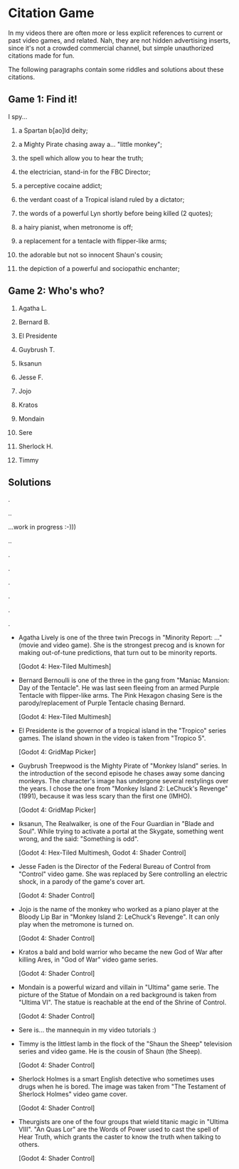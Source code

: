 # Citation Game

In my videos there are often more or less explicit references to current or past video games, and related.
Nah, they are not hidden advertising inserts, since it's not a crowded commercial channel, but simple unauthorized citations made for fun.

The following paragraphs contain some riddles and solutions about these citations.


## Game 1: Find it!

I spy...

1. a Spartan b[ao]ld deity;

1. a Mighty Pirate chasing away a... "little monkey";

1. the spell which allow you to hear the truth;

1. the electrician, stand-in for the FBC Director;

1. a perceptive cocaine addict;

1. the verdant coast of a Tropical island ruled by a dictator;

1. the words of a powerful Lyn shortly before being killed (2 quotes);

1. a hairy pianist, when metronome is off;

1. a replacement for a tentacle with flipper-like arms;

1. the adorable but not so innocent Shaun's cousin;

1. the depiction of a powerful and sociopathic enchanter;


## Game 2: Who's who?

1. Agatha L.

1. Bernard B.

1. El Presidente

1. Guybrush T.

1. Iksanun

1. Jesse F.

1. Jojo

1. Kratos

1. Mondain

1. Sere

1. Sherlock H.

1. Timmy


## Solutions

.


..


...work in progress :-)))


..


.


.


.


.


.


.


- Agatha Lively is one of the three twin Precogs in "Minority Report: ..." (movie and video game).
  She is the strongest precog and is known for making out-of-tune predictions, that turn out to be
  minority reports.
  
  [Godot 4: Hex-Tiled Multimesh]

- Bernard Bernoulli is one of the three in the gang from "Maniac Mansion: Day of the Tentacle".
  He was last seen fleeing from an armed Purple Tentacle with flipper-like arms.
  The Pink Hexagon chasing Sere is the parody/replacement of Purple Tentacle chasing Bernard.
  
  [Godot 4: Hex-Tiled Multimesh]

- El Presidente is the governor of a tropical island in the "Tropico" series games.
  The island shown in the video is taken from "Tropico 5".
  
  [Godot 4: GridMap Picker]

- Guybrush Treepwood is the Mighty Pirate of "Monkey Island" series.
  In the introduction of the second episode he chases away some dancing monkeys.
  The character's image has undergone several restylings over the years. I chose the one from "Monkey
  Island 2: LeChuck's Revenge" (1991), because it was less scary than the first one (IMHO).
  
  [Godot 4: GridMap Picker]

- Iksanun, The Realwalker, is one of the Four Guardian in "Blade and Soul". While trying to activate a
  portal at the Skygate, something went wrong, and the said: "Something is odd".
  
  [Godot 4: Hex-Tiled Multimesh, Godot 4: Shader Control]

- Jesse Faden is the Director of the Federal Bureau of Control from "Control" video game.
  She was replaced by Sere controlling an electric shock, in a parody of the game's cover art.

  [Godot 4: Shader Control]

- Jojo is the name of the monkey who worked as a piano player at the Bloody Lip Bar in "Monkey Island 2: 
  LeChuck's Revenge". It can only play when the metromone is turned on.

  [Godot 4: Shader Control]

- Kratos a bald and bold warrior who became the new God of War after killing Ares, in "God of War" video
  game series.

  [Godot 4: Shader Control]

- Mondain is a powerful wizard and villain in "Ultima" game serie.
  The picture of the Statue of Mondain on a red background is taken from "Ultima VI".
  The statue is reachable at the end of the Shrine of Control.

  [Godot 4: Shader Control]

- Sere is... the mannequin in my video tutorials :)

- Timmy is the littlest lamb in the flock of the "Shaun the Sheep" television series and video game.
  He is the cousin of Shaun (the Sheep).

  [Godot 4: Shader Control]

- Sherlock Holmes is a smart English detective who sometimes uses drugs when he is bored.
  The image was taken from "The Testament of Sherlock Holmes" video game cover.

  [Godot 4: Shader Control]

- Theurgists are one of the four groups that wield titanic magic in "Ultima VIII".
  "An Quas Lor" are the Words of Power used to cast the spell of Hear Truth, which grants the caster
  to know the truth when talking to others.

  [Godot 4: Shader Control]
